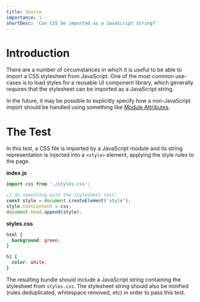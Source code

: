 ```yaml
---
title: Source
importance: 1
shortDesc: 'Can CSS be imported as a JavaScript string?'
---
```


# Introduction

There are a number of circumstances in which it is useful to be able to import a CSS stylesheet from JavaScript. One of the most common use-cases is to load styles for a reusable UI component library, which generally requires that the stylesheet can be imported as a JavaScript string.

In the future, it may be possible to explicitly specify how a non-JavaScript import should be handled using something like [Module Attributes](https://github.com/tc39/proposal-module-attributes).

# The Test

In this test, a CSS file is imported by a JavaScript module and its string representation is injected into a `<style>` element, applying the style rules to the page.

**index.js**

```js
import css from './styles.css';

// do something with the stylesheet text:
const style = document.createElement('style');
style.textContent = css;
document.head.append(style);
```

**styles.css**

```css
html {
  background: green;
}

h1 {
  color: white;
}
```

The resulting bundle should include a JavaScript string containing the stylesheet from `styles.css`. The stylesheet string should also be minified (rules deduplicated, whitespace removed, etc) in order to pass this test.
